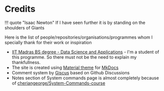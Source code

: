 # **Credits**

!!! quote "Isaac Newton"
    If I have seen further it is by standing on the shoulders of Giants


Here is the list of people/repositories/organisations/programmes whom I specially thank for their work or inspiration

- [IIT Madras BS degree - Data Science and Applications](https://study.iitm.ac.in/ds/) - I'm a student of this programme. So there must not be the need to explain my thankfullness.
- The site is created using [Material theme](https://squidfunk.github.io/mkdocs-material/) for [MkDocs](https://www.mkdocs.org/)
- Comment system by [Giscus](https://giscus.app/) based on Github Discussions
- Notes section of System commands page is almost completely because of [cheriangeorge/System-Commands-course](https://github.com/cheriangeorge/System-Commands-course)
